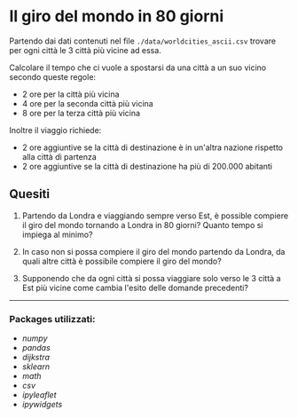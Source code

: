 # Il giro del mondo in 80 giorni

Partendo dai dati contenuti nel file `./data/worldcities_ascii.csv` trovare per ogni città le 3 città più vicine ad essa.

Calcolare il tempo che ci vuole a spostarsi da una città a un suo vicino secondo queste regole:

- 2 ore per la città più vicina
- 4 ore per la seconda città più vicina
- 8 ore per la terza città più vicina

Inoltre il viaggio richiede:

- 2 ore aggiuntive se la città di destinazione è in un'altra nazione rispetto alla città di partenza
- 2 ore aggiuntive se la città di destinazione ha più di 200.000 abitanti
## Quesiti
1. Partendo da Londra e viaggiando sempre verso Est, è possible compiere il giro del mondo tornando a Londra in 80 giorni? Quanto tempo si impiega al minimo?

2. In caso non si possa compiere il giro del mondo partendo da Londra, da quali altre città è possibile compiere il giro del mondo?

3. Supponendo che da ogni città si possa viaggiare solo verso le 3 città a Est più vicine come cambia l'esito delle domande precedenti?

---

### Packages utilizzati:

- *numpy*
- *pandas*
- *dijkstra*
- *sklearn*
- *math*
- *csv*
- *ipyleaflet*
- *ipywidgets*
